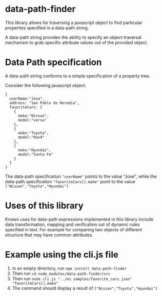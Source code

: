# data-path-finder
This library allows for traversing a javascript object to find particular properties specified in a data-path string.

A data-path string provides the ability to specify an object-traversal mechanism to grab specific attribute values out of the provided object.

# Data Path specification
A data-path string conforms to a simple specification of a property tree.

Consider the following javascript object:
```
{
  userName:"Jose",
  address: "San Pablo de Heredia",
  favoriteCars: [ 
    {
      make:"Nissan",
      model:"versa"
    },
    {
      make:"Toyota",
      model:"Rav4"
    },
    {
      make:"Hyundai",
      model:"Santa Fe"
    }
  ]
}
```

The data-path specification `"userName"` points to the value "Jose", while the data-path specification `"favoriteCars[].make"` point to the value `["Nissan","Toyota","Hyundai"]`

# Uses of this library
Known uses for data-path expressions implemented in this library include data transformation, mapping and verification out of dynamic rules specified in text. For example for comparing two objects of different structure that may have common attributes.

# Example using the cli.js file
1. In an empty directory, run `npm install data-path-finder`
2. Then run `cd node_modules/data-path-finder/src`
3. Then run `node cli.js "../es_samples/favorite_cars.json" "favoriteCars[].make"`
4. The command should display a result of `["Nissan","Toyota","Hyundai"]`

